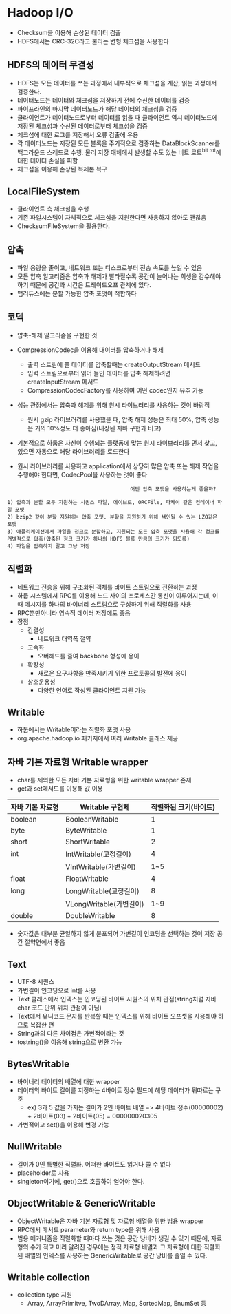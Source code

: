 Hadoop I/O
==================

* Checksum을 이용해 손상된 데이터 검출
* HDFS에서는 CRC-32C라고 불리는 변형 체크섬을 사용한다

## HDFS의 데이터 무결성

* HDFS는 모든 데이터를 쓰는 과정에서 내부적으로 체크섬을 계산, 읽는 과정에서 검증한다.
* 데이터노드는 데이터와 체크섬을 저장하기 전에 수신한 데이터를 검증
* 파이프라인의 마지막 데이터노드가 해당 데이터의 체크섬을 검증
* 클라이언트가 데이터노드로부터 데이터를 읽을 때 클라이언트 역시 데이터노드에 저장된 체크섬과 수신된 데이터로부터 체크섬을 검증
* 체크섬에 대한 로그를 저장해서 오류 검출에 유용
* 각 데이터노드는 저장된 모든 블록을 주기적으로 검증하는 DataBlockScanner를 백그라운드 스레드로 수행. 물리 저장 매체에서 발생할 수도 있는 비트 로트<sup>bit rot</sup>에 대한 데이터 손실을 피함
 * 체크섬을 이용해 손상된 복제본 복구

 ## LocalFileSystem

* 클라이언트 측 체크섬을 수행
* 기존 파일시스템이 자체적으로 체크섬을 지원한다면 사용하지 않아도 괜찮음
* ChecksumFileSystem을 활용한다.

## 압축
* 파일 용량을 줄이고, 네트워크 또는 디스크로부터 전송 속도를 높일 수 있음
* 모든 압축 알고리즘은 압축과 해제가 빨라질수록 공간이 늘어나는 희생을 감수해야 하기 때문에 공간과 시간은 트레이드오프 관계에 있다.
* 맵리듀스에는 분할 가능한 압축 포맷이 적합하다

## 코덱

* 압축-해제 알고리즘을 구현한 것
* CompressionCodec을 이용해 대이터를 압축하거나 해제
    * 출력 스트림에 쓸 데이터를 압축할때는 createOutputStream 메서드
    * 입력 스트림으로부터 읽어 들인 데이터를 압축 해제하려면 createInputStream 메서드
    * CompressionCodecFactory를 사용하여 어떤 codec인지 유추 가능

* 성능 관점에서는 압축과 해제를 위해 원시 라이브러리를 사용하는 것이 바람직
    * 원시 gzip 라이브러리를 사용했을 때, 압축 해제 성능은 최대 50%, 압축 성능은 거의 10%정도 더 좋아짐(내장된 자바 구현과 비교)
* 기본적으로 하둡은 자신이 수행되는 플랫폼에 맞는 원시 라이브러리를 먼저 찾고, 있으면 자동으로 해당 라이브러리를 로드한다
* 원시 라이브러리를 사용하고 application에서 상당히 많은 압축 또는 해제 작업을 수행해야 한다면, CodecPool을 사용하는 것이 좋다

```
                                        어떤 압축 포맷을 사용하는게 좋을까?

1) 압축과 분할 모두 지원하는 시퀀스 파일, 에이브로, ORCFile, 파케이 같은 컨테이너 파일 포맷
2) bzip2 같이 분할 지원하는 압축 포맷. 분할을 지원하기 위해 색인될 수 있는 LZO같은 포맷
3) 애플리케이션에서 파일을 청크로 분할하고, 지원되는 모든 압축 포맷을 사용해 각 청크를 개별적으로 압축(압축된 청크 크기가 하나의 HDFS 블록 만큼의 크기가 되도록)
4) 파일을 압축하지 말고 그냥 저장
```

## 직렬화

* 네트워크 전송을 위해 구조화된 객체를 바이트 스트림으로 전환하는 과정
* 하둡 시스템에서 RPC를 이용해 노드 사이의 프로세스간 통신이 이루어지는데, 이 때 메시지를 하나의 바이너리 스트림으로 구성하기 위해 직렬화를 사용
* RPC뿐만아니라 영속적 데이터 저장에도 좋음
* 장점
    * 간결성
        * 네트워크 대역폭 절약
    * 고속화
        * 오버헤드를 줄여 backbone 형성에 용이
    * 확장성
        * 새로운 요구사항을 만족시키기 위한 프로토콜의 발전에 용이
    * 상호운용성
        * 다양한 언어로 작성된 클라이언트 지원 가능

## Writable
* 하둡에서는 Writable이라는 직렬화 포맷 사용
* org.apache.hadoop.io 패키지에서 여러 Writable 클래스 제공


## 자바 기본 자료형 Writable wrapper
* char를 제외한 모든 자바 기본 자료형을 위한 writable wrapper 존재
* get과 set메서드를 이용해 값 이용

|자바 기본 자료형 | Writable 구현체 | 직렬화된 크기(바이트)|
|--------------  |----------------|------|
|boolean|BooleanWritable|1|
|byte|ByteWritable|1|
|short|ShortWritable|2|
|int|IntWritable(고정길이)|4|
|   |VIntWritable(가변길이)|1~5|
|float|FloatWritable|4|
|long|LongWritable(고정길이)|8|
|   |VLongWritable(가변길이)|1~9|
|double|DoubleWritable|8|

* 숫자값은 대부분 균일하지 않게 분포되어 가변길이 인코딩을 선택하는 것이 저장 공간 절약면에서 좋음

## Text
* UTF-8 시퀀스
* 가변길이 인코딩으로 int를 사용
* Text 클래스에서 인덱스는 인코딩된 바이트 시퀀스의 위치 관점(string처럼 자바 char 코드 단위 위치 관점이 아님)
* Text에서 유니코드 문자를 반복할 때는 인덱스를 위해 바이트 오프셋을 사용해야 하므로 복잡한 편
* String과의 다른 차이점은 가변적이라는 것
* tostring()을 이용해 string으로 변환 가능

## BytesWritable
* 바이너리 데이터의 배열에 대한 wrapper
* 데이터의 바이트 길이를 지정하는 4바이트 정수 필드에 해당 데이터가 뒤따르는 구조
    * ex) 3과 5 값을 가지는 길이가 2인 바이트 배열 => 4바이트 정수(00000002) + 2바이트(03) + 2바이트(05) = 000000020305
* 가변적이고 set()을 이용해 변경 가능

## NullWritable
* 길이가 0인 특별한 직렬화. 어떠한 바이트도 읽거나 쓸 수 없다
* placeholder로 사용
* singleton이기에, get()으로 호출하여 얻어야 한다.

## ObjectWritable & GenericWritable
* ObjectWritable은 자바 기본 자료형 및 자료형 배열을 위한 범용 wrapper
* RPC에서 메서드 parameter와 return type을 위해 사용
* 범용 메커니즘을 직렬화할 때마다 쓰는 것은 공간 낭비가 생길 수 있기 때문에, 자료형의 수가 적고 미리 알려진 경우에는 정적 자료형 배열과 그 자료형에 대한 직렬화된 배열의 인덱스를 사용하는 GenericWritable로 공간 낭비를 줄일 수 있다.

## Writable collection
* collection type 지원
    * Array, ArrayPrimitve, TwoDArray, Map, SortedMap, EnumSet 등 
